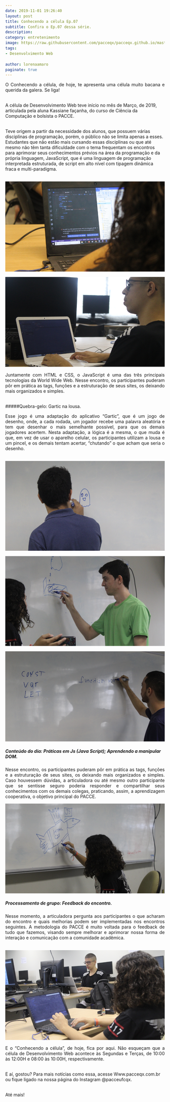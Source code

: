 ```yaml
---
date: 2019-11-01 19:26:40
layout: post
title: Conhecendo a célula Ep.07
subtitle: Confira o Ep.07 dessa série.
description: 
category: entretenimento
image: https://raw.githubusercontent.com/pacceqx/pacceqx.github.io/master/assets/pic/2019-11-01/img5.png
tags:
- Desenvolvimento Web

author: lorenaamaro
paginate: true
---
```

<p style="text-align: justify">
O Conhecendo a célula, de hoje, te apresenta uma célula muito bacana e querida da galera. Se liga!<br><br>

A célula de Desenvolvimento Web teve início no mês de Março, de 2019, articulada pela aluna Kassiane façanha, do curso de Ciência da Computação e bolsista o PACCE.<br><br>

Teve origem a partir da necessidade dos alunos, que possuem várias disciplinas de programação, porém, o público não se limita apenas a esses. Estudantes que não estão mais cursando essas disciplinas ou que até mesmo não têm tanta dificuldade com o tema frequentam os encontros para aprimorar seus conhecimentos prévios na área da programação e da própria linguagem, JavaScript, que é uma linguagem de programação interpretada estruturada, de script em alto nível com tipagem dinâmica fraca e multi-paradigma.<br><br>
</p>

![](https://raw.githubusercontent.com/pacceqx/pacceqx.github.io/master/assets/pic/2019-11-01/img6.png)

![](https://raw.githubusercontent.com/pacceqx/pacceqx.github.io/master/assets/pic/2019-11-01/img7.png) 

<p style="text-align: justify"> 
Juntamente com HTML e CSS, o JavaScript é uma das três principais tecnologias da World Wide Web. Nesse encontro, os participantes puderam pôr em prática as tags, funções e a estruturação de seus sites, os deixando mais organizados e simples.
<br><br>
</p>

#####Quebra-gelo: Gartic na lousa.<br>
<p style="text-align: justify">
Esse jogo é uma adaptação do aplicativo “Gartic”, que é um jogo de desenho, onde, a cada rodada, um jogador recebe uma palavra aleatória e tem que desenhar o mais semelhante possível, para que os demais jogadores acertem. Nesta adaptação, a lógica é a mesma, o que muda é que, em vez de usar o aparelho celular, os participantes utilizam a lousa e um pincel, e os demais tentam acertar, “chutando” o que acham que seria o desenho.<br><br>
</p>

![](https://raw.githubusercontent.com/pacceqx/pacceqx.github.io/master/assets/pic/2019-11-01/img1.png)

![](https://raw.githubusercontent.com/pacceqx/pacceqx.github.io/master/assets/pic/2019-11-01/img2.png)

![](https://raw.githubusercontent.com/pacceqx/pacceqx.github.io/master/assets/pic/2019-11-01/img3.png)

##### Conteúdo do dia: Práticas em Js (Java Script); Aprendendo a manipular DOM.<br>
<p style="text-align: justify">
Nesse encontro, os participantes puderam pôr em prática as tags, funções e a estruturação de seus sites, os deixando mais organizados e simples. Caso houvessem dúvidas, a articuladora ou até mesmo outro participante que se sentisse seguro poderia responder e compartilhar seus conhecimentos com os demais colegas, praticando, assim, a aprendizagem cooperativa, o objetivo principal do PACCE.<br>
</p>


![](https://raw.githubusercontent.com/pacceqx/pacceqx.github.io/master/assets/pic/2019-11-01/img4.png)

##### Processamento de grupo: Feedback do encontro.<br>
<p style="text-align: justify">
Nesse momento, a articuladora pergunta aos participantes o que acharam do encontro e quais melhorias podem ser implementadas nos encontros seguintes. A metodologia do PACCE é muito voltada para o feedback de tudo que fazemos, visando sempre melhorar e aprimorar nossa forma de interação e comunicação com a comunidade acadêmica. <br><br>
</p>

![](https://raw.githubusercontent.com/pacceqx/pacceqx.github.io/master/assets/pic/2019-11-01/img5.png)

<p style="text-align: justify">
E o “Conhecendo a célula”, de hoje, fica por aqui. Não esqueçam que a célula de Desenvolvimento Web acontece às Segundas e Terças, de 10:00 às 12:00H e 08:00 às 10:00H, respectivamente.<br><br>

E aí, gostou? Para mais notícias como essa, acesse Www.pacceqx.com.br ou fique ligado na nossa página do Instagram @pacceufcqx. <br><br>

Até mais! <br><br>
</p> 

